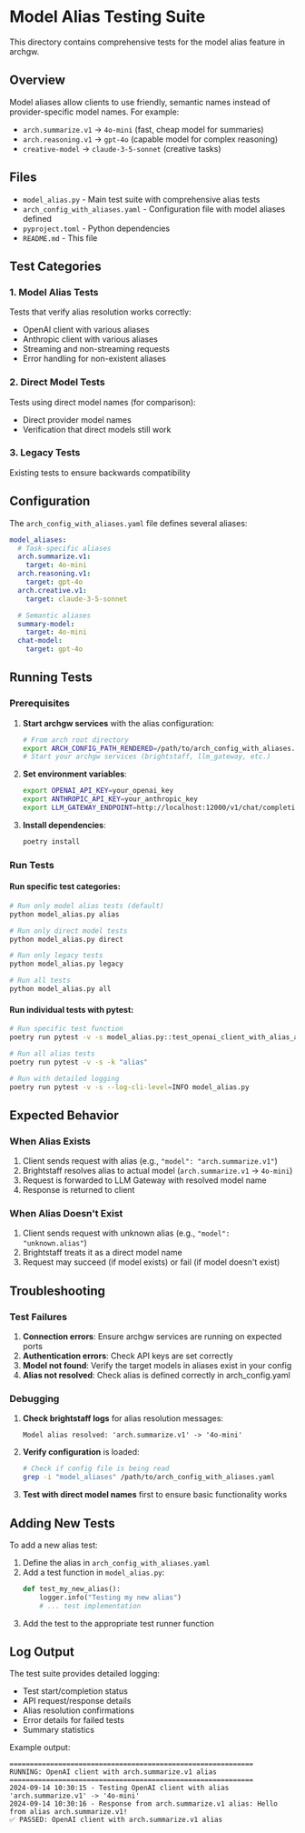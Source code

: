 # Model Alias Testing Suite

This directory contains comprehensive tests for the model alias feature in archgw.

## Overview

Model aliases allow clients to use friendly, semantic names instead of provider-specific model names. For example:
- `arch.summarize.v1` → `4o-mini` (fast, cheap model for summaries)
- `arch.reasoning.v1` → `gpt-4o` (capable model for complex reasoning)
- `creative-model` → `claude-3-5-sonnet` (creative tasks)

## Files

- `model_alias.py` - Main test suite with comprehensive alias tests
- `arch_config_with_aliases.yaml` - Configuration file with model aliases defined
- `pyproject.toml` - Python dependencies
- `README.md` - This file

## Test Categories

### 1. Model Alias Tests
Tests that verify alias resolution works correctly:
- OpenAI client with various aliases
- Anthropic client with various aliases
- Streaming and non-streaming requests
- Error handling for non-existent aliases

### 2. Direct Model Tests
Tests using direct model names (for comparison):
- Direct provider model names
- Verification that direct models still work

### 3. Legacy Tests
Existing tests to ensure backwards compatibility

## Configuration

The `arch_config_with_aliases.yaml` file defines several aliases:

```yaml
model_aliases:
  # Task-specific aliases
  arch.summarize.v1:
    target: 4o-mini
  arch.reasoning.v1:
    target: gpt-4o
  arch.creative.v1:
    target: claude-3-5-sonnet

  # Semantic aliases
  summary-model:
    target: 4o-mini
  chat-model:
    target: gpt-4o
```

## Running Tests

### Prerequisites

1. **Start archgw services** with the alias configuration:
   ```bash
   # From arch root directory
   export ARCH_CONFIG_PATH_RENDERED=/path/to/arch_config_with_aliases.yaml
   # Start your archgw services (brightstaff, llm_gateway, etc.)
   ```

2. **Set environment variables**:
   ```bash
   export OPENAI_API_KEY=your_openai_key
   export ANTHROPIC_API_KEY=your_anthropic_key
   export LLM_GATEWAY_ENDPOINT=http://localhost:12000/v1/chat/completions
   ```

3. **Install dependencies**:
   ```bash
   poetry install
   ```

### Run Tests

#### Run specific test categories:
```bash
# Run only model alias tests (default)
python model_alias.py alias

# Run only direct model tests
python model_alias.py direct

# Run only legacy tests
python model_alias.py legacy

# Run all tests
python model_alias.py all
```

#### Run individual tests with pytest:
```bash
# Run specific test function
poetry run pytest -v -s model_alias.py::test_openai_client_with_alias_arch_summarize_v1

# Run all alias tests
poetry run pytest -v -s -k "alias"

# Run with detailed logging
poetry run pytest -v -s --log-cli-level=INFO model_alias.py
```

## Expected Behavior

### When Alias Exists
1. Client sends request with alias (e.g., `"model": "arch.summarize.v1"`)
2. Brightstaff resolves alias to actual model (`arch.summarize.v1` → `4o-mini`)
3. Request is forwarded to LLM Gateway with resolved model name
4. Response is returned to client

### When Alias Doesn't Exist
1. Client sends request with unknown alias (e.g., `"model": "unknown.alias"`)
2. Brightstaff treats it as a direct model name
3. Request may succeed (if model exists) or fail (if model doesn't exist)

## Troubleshooting

### Test Failures

1. **Connection errors**: Ensure archgw services are running on expected ports
2. **Authentication errors**: Check API keys are set correctly
3. **Model not found**: Verify the target models in aliases exist in your config
4. **Alias not resolved**: Check alias is defined correctly in arch_config.yaml

### Debugging

1. **Check brightstaff logs** for alias resolution messages:
   ```
   Model alias resolved: 'arch.summarize.v1' -> '4o-mini'
   ```

2. **Verify configuration** is loaded:
   ```bash
   # Check if config file is being read
   grep -i "model_aliases" /path/to/arch_config_with_aliases.yaml
   ```

3. **Test with direct model names** first to ensure basic functionality works

## Adding New Tests

To add a new alias test:

1. Define the alias in `arch_config_with_aliases.yaml`
2. Add a test function in `model_alias.py`:
   ```python
   def test_my_new_alias():
       logger.info("Testing my new alias")
       # ... test implementation
   ```
3. Add the test to the appropriate test runner function

## Log Output

The test suite provides detailed logging:
- Test start/completion status
- API request/response details
- Alias resolution confirmations
- Error details for failed tests
- Summary statistics

Example output:
```
============================================================
RUNNING: OpenAI client with arch.summarize.v1 alias
============================================================
2024-09-14 10:30:15 - Testing OpenAI client with alias 'arch.summarize.v1' -> '4o-mini'
2024-09-14 10:30:16 - Response from arch.summarize.v1 alias: Hello from alias arch.summarize.v1!
✅ PASSED: OpenAI client with arch.summarize.v1 alias
```

